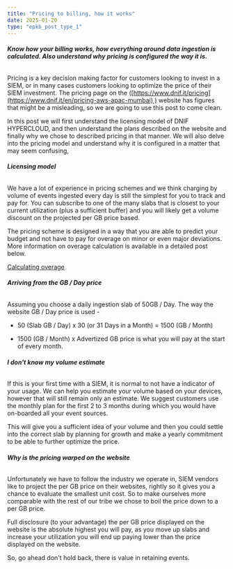 ```yaml
---
title: "Pricing to billing, how it works"
date: 2025-01-20
type: "epkb_post_type_1"
---
```


###### **Know how your billing works, how everything around data ingestion is calculated. Also understand why pricing is configured the way it is.**

Pricing is a key decision making factor for customers looking to invest in a SIEM, or in many cases customers looking to optimize the price of their SIEM investment. The pricing page on the ([https://www.dnif.it/pricing](https://www.dnif.it/en/pricing-aws-apac-mumbai) ) website has figures that might be a misleading, so we are going to use this post to come clean. 

In this post we will first understand the licensing model of DNIF HYPERCLOUD, and then understand the plans described on the website and finally why we chose to described pricing in that manner. We will also delve into the pricing model and understand why it is configured in a matter that may seem confusing,

###### **Licensing model**

We have a lot of experience in pricing schemes and we think charging by volume of events ingested every day is still the simplest for you to track and pay for. You can subscribe to one of the many slabs that is closest to your current utilization (plus a sufficient buffer) and you will likely get a volume discount on the projected per GB price based. 

The pricing scheme is designed in a way that you are able to predict your budget and not have to pay for overage on minor or even major deviations. More information on overage calculation is available in a detailed post below.

[Calculating overage](https://dnif.it/kb/billing/calculating-overage-2/)

###### **Arriving from the GB / Day price**

Assuming you choose a daily ingestion slab of 50GB / Day. The way the website GB / Day price is used - 

- 50 (Slab GB / Day) x 30 (or 31 Days in a Month) = 1500 (GB / Month)

- 1500 (GB / Month) x Advertized GB price is what you will pay at the start of every month.

###### **I don't know my volume estimate**

If this is your first time with a SIEM, it is normal to not have a indicator of your usage. We can help you estimate your volume based on your devices, however that will still remain only an estimate. We suggest customers use the monthly plan for the first 2 to 3 months during which you would have on-boarded all your event sources.

This will give you a sufficient idea of your volume and then you could settle into the correct slab by planning for growth and make a yearly commitment to be able to further optimize the price.

###### **Why is the pricing warped on the website**

Unfortunately we have to follow the industry we operate in, SIEM vendors like to project the per GB price on their websites, rightly so it gives you a chance to evaluate the smallest unit cost. So to make ourselves more comparable with the rest of our tribe we chose to boil the price down to a per GB price. 

Full disclosure (to your advantage) the per GB price displayed on the website is the absolute highest you will pay, as you move up slabs and increase your utilization you will end up paying lower than the price displayed on the website.

So, go ahead don't hold back, there is value in retaining events.
